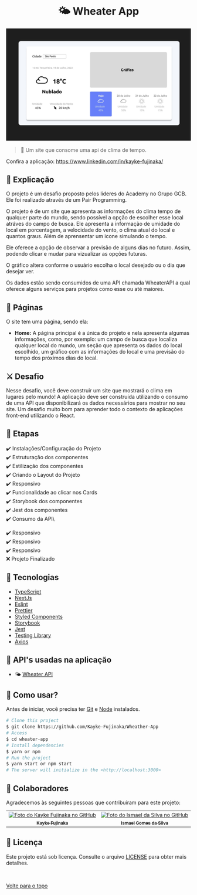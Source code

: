 <h1 align="center">🌤 Wheater App</h1>

<img src="./public/img.jpeg" alt="Descrição da imagem">

> 🔎 Um site que consome uma api de clima de tempo.

Confira a aplicação: https://www.linkedin.com/in/kayke-fujinaka/ <br>

## :page_facing_up: Explicação
O projeto é um desafio proposto pelos lideres do Academy no Grupo GCB. Ele foi realizado através de um Pair Programming.

O projeto é de um site que apresenta as informações do clima tempo de qualquer parte do mundo, sendo possível a opção de escolher esse local atráves do campo de busca. Ele apresenta a informação de umidade do local em porcentagem, a velocidade do vento, o clima atual do local e quantos graus. Além de aprensentar um icone simulando o tempo.

Ele oferece a opção de observar a previsão de alguns dias no futuro. Assim, podendo clicar e mudar para vizualizar as opções futuras. 

O gráfico altera conforme o usuário escolha o local desejado ou o dia que desejar ver.

Os dados estão sendo consumidos de uma API chamada WheaterAPI a qual oferece alguns serviços para projetos como esse ou até maiores.

## 📁 Páginas

O site tem uma página, sendo ela:

- **Home:** A página principal é a única do projeto e nela apresenta algumas informações, como, por exemplo: um campo de busca que localiza qualquer local do mundo, um seção que apresenta os dados do local escolhido, um gráfico com as informações do local e uma previsão do tempo dos próximos dias do local.

## ⚔️ Desafio

Nesse desafio, você deve construir um site que mostrará o clima em lugares pelo mundo! A aplicação deve ser construída utilizando o consumo de uma API que disponibilizará os dados necessários para mostrar no seu site. Um desafio muito bom para aprender todo o contexto de aplicações front-end utilizando o React.

## 🎯 Etapas

:heavy_check_mark: Instalações/Configuração do Projeto\
:heavy_check_mark: Estruturação dos componentes\
:heavy_check_mark: Estilização dos componentes\
:heavy_check_mark: Criando o Layout do Projeto\
:heavy_check_mark: Responsivo\
:heavy_check_mark: Funcionalidade ao clicar nos Cards\
:heavy_check_mark: Storybook dos componentes\
:heavy_check_mark: Jest dos componentes\
:heavy_check_mark: Consumo da API\

:heavy_check_mark: Responsivo\
:heavy_check_mark: Responsivo\
:heavy_check_mark: Responsivo\
:x: Projeto Finalizado

## 🚀 Tecnologias

- [TypeScript](https://www.typescriptlang.org/docs/)
- [NextJs](https://nextjs.org/docs)
- [Eslint](https://eslint.org/docs/latest/user-guide/getting-started)
- [Prettier](https://prettier.io/docs/en/)
- [Styled Components](https://styled-components.com/docs)
- [Storybook](https://storybook.js.org/docs/ember/get-started/introduction)
- [Jest](https://jestjs.io/pt-BR/docs/getting-started)
- [Testing Library](https://testing-library.com/docs/react-testing-library/intro/)
- [Axios](https://axios-http.com/docs/intro)

## 📡 API'𝘀 usadas na aplicação

- 🌤 [Wheater API](https://www.weatherapi.com/)

## :closed_book: Como usar?

Antes de iniciar, você precisa ter [Git](https://git-scm.com) e [Node](https://nodejs.org/en/) instalados.

```bash
# Clone this project
$ git clone https://github.com/Kayke-Fujinaka/Wheather-App
# Access
$ cd wheater-app
# Install dependencies
$ yarn or npm
# Run the project
$ yarn start or npm start
# The server will initialize in the <http://localhost:3000>
```

## 🤝 Colaboradores

Agradecemos às seguintes pessoas que contribuíram para este projeto:

<table>
  <tr>
    <td align="center">
      <a href="#">
        <img src="https://avatars.githubusercontent.com/u/98772000?s=400&u=80de9af672be7f75cc7a546838552cf63d5b82fe&v=4" width="160px;" alt="Foto do Kayke Fujinaka no GitHub"/><br>
        <sub>
          <b>Kayke Fujinaka</b>
        </sub>
      </a>
    </td>
    <td align="center">
      <a href="#">
        <img src="https://avatars.githubusercontent.com/u/97638555?v=4" width="160px;" alt="Foto do Ismael da Silva no GitHub"/><br>
        <sub>
          <b>Ismael Gomes da Silva</b>
        </sub>
      </a>
    </td>
  </tr>
</table>

## 📝 Licença

Este projeto está sob licença. Consulte o arquivo [LICENSE](LICENSE.md) para obter mais detalhes.

&#xa0;

<a href="#top">Volte para o topo</a>
